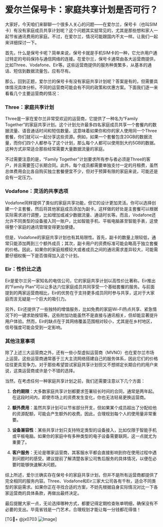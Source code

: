 # 爱尔兰保号卡：家庭共享计划是否可行？

大家好，今天咱们来聊聊一个很多人关心的问题——在爱尔兰，保号卡（也叫SIM卡）有没有家庭成员共享计划呢？这个问题其实挺常见的，尤其是那些想和家人一起节省通讯费用的家庭。不过，在爱尔兰，情况可能跟国内不太一样。让我们一起来详细探讨一下。

首先，什么是保号卡呢？简单来说，保号卡就是手机SIM卡的一种，它允许用户通过特定的号码保持与通信网络的连接。在爱尔兰，保号卡通常由各大运营商提供，比如Three、Vodafone、Eir等。这些运营商提供的服务种类繁多，从基本的通话、短信到数据流量包，应有尽有。

那么，回到正题，爱尔兰的保号卡有没有家庭共享计划呢？答案是有的，但需要具体情况具体分析。不同的运营商可能会有不同的政策和优惠方案。下面我们逐一来看看几个主要运营商的情况：

### Three：家庭共享计划

Three是一家在爱尔兰非常受欢迎的运营商，它提供了一种名为“Family Together”的家庭共享计划。这个计划允许最多四名家庭成员共享一个套餐内的数据流量、语音通话时间和短信数量。这意味着如果你和你的家人使用同一个Three套餐，你们就可以一起分享这些资源。例如，如果一个套餐包含20GB的数据流量，而你们四个人都参与了这个计划，那么每个人都可以使用到大约5GB的数据。这种方式非常适合那些经常需要大量数据流量的家庭。

不过需要注意的是，“Family Together”计划要求所有参与者必须是Three的客户，并且需要签订长期合同。此外，每个成员都需要单独支付一定的月租费，虽然总体费用会比各自购买独立套餐便宜不少，但对于预算有限的家庭来说，可能还是会有一定压力。

### Vodafone：灵活的共享选项

Vodafone同样提供了类似的家庭共享功能，但它的设计更加灵活。你可以选择创建一个主套餐，然后将其他家庭成员添加为副卡。这样做的好处是主套餐可以根据实际需求进行调整，比如增加或减少数据流量、通话时长等。而且，Vodafone还允许不同类型的设备接入同一账户，比如智能手机、平板电脑甚至智能手表，这使得整个家庭的通讯管理变得更加便捷。

但是，Vodafone的家庭共享计划也有其局限性。首先，副卡的数量上限较低，通常只能添加两到三个额外成员；其次，副卡用户的资费标准可能会略高于独立套餐的价格。因此，如果你的家庭规模较大或者成员之间的通讯需求差异较大，可能需要仔细权衡一下是否值得加入这个计划。

### Eir：性价比之选

Eir是爱尔兰另一家知名的电信公司，它的家庭共享计划以高性价比著称。Eir推出的“Family Plan”可以让多达六位家庭成员共同享受一个基础套餐的服务。与前面提到的两家运营商相比，Eir的优势在于支持更多成员同时参与共享，这对于大家庭而言无疑是一个巨大的吸引力。

另外，Eir还提供了一些独特的增值服务，比如免费的家庭Wi-Fi热点共享、紧急情况下的一键求助按钮等。这些附加功能虽然不是直接与通讯相关，但却能显著提升用户体验。然而，Eir的缺点在于其网络覆盖范围相对较小，尤其是在乡村地区，信号强度可能会受到一定影响。

### 其他注意事项

除了上述三大运营商之外，还有一些小型虚拟运营商（MVNO）也在爱尔兰市场上运营。这些运营商通常基于三大主流网络搭建自己的服务体系，因此它们的价格往往更具竞争力。对于那些希望尝试家庭共享计划但又不想绑定长期合约的用户来说，这类运营商或许是个不错的选择。

当然，在考虑任何一种家庭共享计划之前，我们还需要注意以下几个方面：

1. **合约期限**：大多数家庭共享计划都要求签署较长时间的合同，通常是两年起。在这段时间内，即使市场上的资费发生变化，你也无法轻易更换运营商。
   
2. **额外费用**：虽然共享计划可以节省部分开支，但如果某个成员超出了分配给他的资源配额，可能会产生额外的收费。因此，合理规划每个人的使用量非常重要。

3. **设备兼容性**：某些共享计划只支持特定类型的设备接入，比如仅限于智能手机或平板电脑。如果你的家庭中有多种类型的电子设备需要联网，这一点就尤为重要了。

4. **客户服务**：无论是哪家运营商，其客服水平都会直接影响到你在使用过程中遇到问题时的感受。建议提前了解清楚各家公司售后服务的具体情况，以便在必要时能够快速解决问题。

综上所述，爱尔兰确实存在保号卡的家庭共享计划，但并不是所有运营商都提供了完全相同的服务内容。Three、Vodafone和Eir三家大公司各有千秋，适合不同类型的家庭需求。如果你正在寻找合适的方案，不妨先根据自身实际情况对比一下各家运营商的具体条款，再做出最终决定。

最后提醒大家一点，无论选择哪种方式，都要记得定期检查账单明细，确保没有不必要的支出。毕竟省钱是一门艺术，合理规划才能让每一分钱都花得值！

[TG💪+ @jx0703 ![Image](https://github.com/user-attachments/assets/dbca1d08-cadb-493c-b0ec-ad6f7a83f270)]